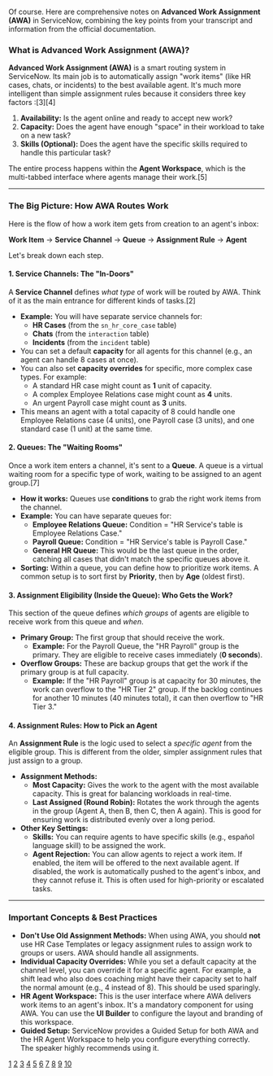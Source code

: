 Of course. Here are comprehensive notes on **Advanced Work Assignment (AWA)** in ServiceNow, combining the key points from your transcript and information from the official documentation.

### What is Advanced Work Assignment (AWA)?

**Advanced Work Assignment (AWA)** is a smart routing system in ServiceNow. Its main job is to automatically assign "work items" (like HR cases, chats, or incidents) to the best available agent. It's much more intelligent than simple assignment rules because it considers three key factors :[3][4]

1.  **Availability:** Is the agent online and ready to accept new work?
2.  **Capacity:** Does the agent have enough "space" in their workload to take on a new task?
3.  **Skills (Optional):** Does the agent have the specific skills required to handle this particular task?

The entire process happens within the **Agent Workspace**, which is the multi-tabbed interface where agents manage their work.[5]

***

### The Big Picture: How AWA Routes Work

Here is the flow of how a work item gets from creation to an agent's inbox:

**Work Item** → **Service Channel** → **Queue** → **Assignment Rule** → **Agent**

Let's break down each step.

#### 1. Service Channels: The "In-Doors"

A **Service Channel** defines *what type* of work will be routed by AWA. Think of it as the main entrance for different kinds of tasks.[2]

*   **Example:** You will have separate service channels for:
    *   **HR Cases** (from the `sn_hr_core_case` table)
    *   **Chats** (from the `interaction` table)
    *   **Incidents** (from the `incident` table)
*   You can set a default **capacity** for all agents for this channel (e.g., an agent can handle 8 cases at once).
*   You can also set **capacity overrides** for specific, more complex case types. For example:
    *   A standard HR case might count as **1** unit of capacity.
    *   A complex Employee Relations case might count as **4** units.
    *   An urgent Payroll case might count as **3** units.
*   This means an agent with a total capacity of 8 could handle one Employee Relations case (4 units), one Payroll case (3 units), and one standard case (1 unit) at the same time.

#### 2. Queues: The "Waiting Rooms"

Once a work item enters a channel, it's sent to a **Queue**. A queue is a virtual waiting room for a specific type of work, waiting to be assigned to an agent group.[7]

*   **How it works:** Queues use **conditions** to grab the right work items from the channel.
*   **Example:** You can have separate queues for:
    *   **Employee Relations Queue:** Condition = "HR Service's table is Employee Relations Case."
    *   **Payroll Queue:** Condition = "HR Service's table is Payroll Case."
    *   **General HR Queue:** This would be the last queue in the order, catching all cases that didn't match the specific queues above it.
*   **Sorting:** Within a queue, you can define how to prioritize work items. A common setup is to sort first by **Priority**, then by **Age** (oldest first).

#### 3. Assignment Eligibility (Inside the Queue): Who Gets the Work?

This section of the queue defines *which groups* of agents are eligible to receive work from this queue and *when*.

*   **Primary Group:** The first group that should receive the work.
    *   **Example:** For the Payroll Queue, the "HR Payroll" group is the primary. They are eligible to receive cases immediately (**0 seconds**).
*   **Overflow Groups:** These are backup groups that get the work if the primary group is at full capacity.
    *   **Example:** If the "HR Payroll" group is at capacity for 30 minutes, the work can overflow to the "HR Tier 2" group. If the backlog continues for another 10 minutes (40 minutes total), it can then overflow to "HR Tier 3."

#### 4. Assignment Rules: How to Pick an Agent

An **Assignment Rule** is the logic used to select a *specific agent* from the eligible group. This is different from the older, simpler assignment rules that just assign to a group.

*   **Assignment Methods:**
    *   **Most Capacity:** Gives the work to the agent with the most available capacity. This is great for balancing workloads in real-time.
    *   **Last Assigned (Round Robin):** Rotates the work through the agents in the group (Agent A, then B, then C, then A again). This is good for ensuring work is distributed evenly over a long period.
*   **Other Key Settings:**
    *   **Skills:** You can require agents to have specific skills (e.g., español language skill) to be assigned the work.
    *   **Agent Rejection:** You can allow agents to reject a work item. If enabled, the item will be offered to the next available agent. If disabled, the work is automatically pushed to the agent's inbox, and they cannot refuse it. This is often used for high-priority or escalated tasks.

***

### Important Concepts & Best Practices

*   **Don't Use Old Assignment Methods:** When using AWA, you should **not** use HR Case Templates or legacy assignment rules to assign work to groups or users. AWA should handle all assignments.
*   **Individual Capacity Overrides:** While you set a default capacity at the channel level, you can override it for a specific agent. For example, a shift lead who also does coaching might have their capacity set to half the normal amount (e.g., 4 instead of 8). This should be used sparingly.
*   **HR Agent Workspace:** This is the user interface where AWA delivers work items to an agent's inbox. It's a mandatory component for using AWA. You can use the **UI Builder** to configure the layout and branding of this workspace.
*   **Guided Setup:** ServiceNow provides a Guided Setup for both AWA and the HR Agent Workspace to help you configure everything correctly. The speaker highly recommends using it.

[1](https://www.servicenow.com/docs/bundle/yokohama-servicenow-platform/page/administer/advanced-work-assignment/task/installing-awa.html)
[2](https://www.youtube.com/watch?v=fANNto5TG-0)
[3](https://www.servicenow.com/docs/bundle/washingtondc-servicenow-platform/page/administer/advanced-work-assignment/concept/awa-overview.html)
[4](https://www.servicenow.com/docs/bundle/xanadu-servicenow-platform/page/administer/advanced-work-assignment/concept/awa-overview.html)
[5](https://www.servicenow.com/community/agent-chat-routing-and-sidebar/advanced-work-assignment-awa-faqs/ta-p/2306792)
[6](https://www.youtube.com/watch?v=tIskSHya9PU)
[7](https://www.youtube.com/watch?v=E2n1t1mqq6Y)
[8](https://www.servicenow.com/docs/bundle/zurich-conversational-interfaces/page/administer/advanced-work-assignment/task/installing-awa.html)
[9](https://www.servicenow.com/docs/bundle/yokohama-customer-service-management/page/product/customer-service-management/task/configure-awa-channel-case-tasks.html)
[10](https://www.servicenow.com/docs/bundle/xanadu-servicenow-platform/page/administer/advanced-work-assignment/concept/awa-application-landing-page.html)